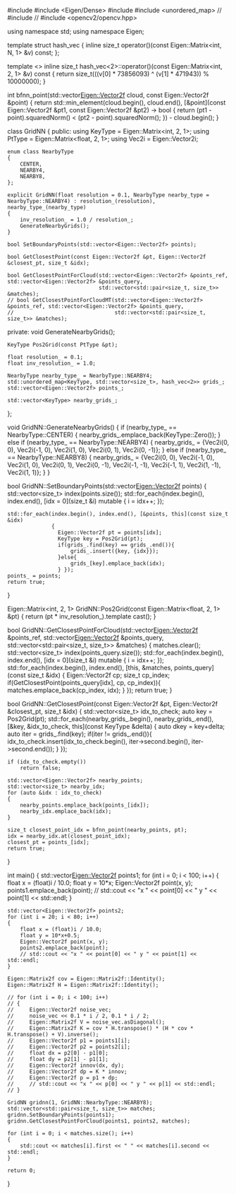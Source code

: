 #include <iostream>
#include <Eigen/Dense>
#include <vector>
#include <unordered_map>
// #include <execution>
// #include <opencv2/opencv.hpp>

using namespace std;
using namespace Eigen;

template <int N>
struct hash_vec
{
    inline size_t operator()(const Eigen::Matrix<int, N, 1> &v) const;
};

template <>
inline size_t hash_vec<2>::operator()(const Eigen::Matrix<int, 2, 1> &v) const
{
    return size_t(((v[0] * 73856093) ^ (v[1] * 471943)) % 10000000);
}

int bfnn_point(std::vector<Eigen::Vector2f> cloud, const Eigen::Vector2f &point)
{
    return std::min_element(cloud.begin(), cloud.end(),
                            [&point](const Eigen::Vector2f &pt1, const Eigen::Vector2f &pt2) -> bool
                            {
                                return (pt1 - point).squaredNorm() <
                                       (pt2 - point).squaredNorm();
                            }) -
           cloud.begin();
}

class GridNN
{
public:
    using KeyType = Eigen::Matrix<int, 2, 1>;
    using PtType = Eigen::Matrix<float, 2, 1>;
    using Vec2i = Eigen::Vector2i;

    enum class NearbyType
    {
        CENTER,
        NEARBY4,
        NEARBY8,
    };

    explicit GridNN(float resolution = 0.1, NearbyType nearby_type = NearbyType::NEARBY4) : resolution_(resolution), nearby_type_(nearby_type)
    {
        inv_resolution_ = 1.0 / resolution_;
        GenerateNearbyGrids();
    }

    bool SetBoundaryPoints(std::vector<Eigen::Vector2f> points);

    bool GetClosestPoint(const Eigen::Vector2f &pt, Eigen::Vector2f &closest_pt, size_t &idx);

    bool GetClosestPointForCloud(std::vector<Eigen::Vector2f> &points_ref, std::vector<Eigen::Vector2f> &points_query,
                                 std::vector<std::pair<size_t, size_t>> &matches);
    // bool GetClosestPointForCloudMT(std::vector<Eigen::Vector2f> &points_ref, std::vector<Eigen::Vector2f> &points_query,
    //                                std::vector<std::pair<size_t, size_t>> &matches);

private:
    void GenerateNearbyGrids();

    KeyType Pos2Grid(const PtType &pt);

    float resolution_ = 0.1;
    float inv_resolution_ = 1.0;

    NearbyType nearby_type_ = NearbyType::NEARBY4;
    std::unordered_map<KeyType, std::vector<size_t>, hash_vec<2>> grids_;
    std::vector<Eigen::Vector2f> points_;

    std::vector<KeyType> nearby_grids_;
};

void GridNN::GenerateNearbyGrids()
{
    if (nearby_type_ == NearbyType::CENTER)
    {
        nearby_grids_.emplace_back(KeyType::Zero());
    }
    else if (nearby_type_ == NearbyType::NEARBY4)
    {
        nearby_grids_ = {Vec2i(0, 0), Vec2i(-1, 0), Vec2i(1, 0), Vec2i(0, 1), Vec2i(0, -1)};
    }
    else if (nearby_type_ == NearbyType::NEARBY8)
    {
        nearby_grids_ = {Vec2i(0, 0), Vec2i(-1, 0), Vec2i(1, 0), Vec2i(0, 1), Vec2i(0, -1),
                         Vec2i(-1, -1), Vec2i(-1, 1), Vec2i(1, -1), Vec2i(1, 1)};
    }
}

bool GridNN::SetBoundaryPoints(std::vector<Eigen::Vector2f> points)
{
    std::vector<size_t> index(points.size());
    std::for_each(index.begin(), index.end(), [idx = 0](size_t &i) mutable
                  { i = idx++; });

    std::for_each(index.begin(), index.end(), [&points, this](const size_t &idx)
                  { 
                    Eigen::Vector2f pt = points[idx];
                    KeyType key = Pos2Grid(pt); 
                    if(grids_.find(key) == grids_.end()){
                        grids_.insert({key, {idx}});
                    }else{
                        grids_[key].emplace_back(idx);
                    } });
    points_ = points;
    return true;
}

Eigen::Matrix<int, 2, 1> GridNN::Pos2Grid(const Eigen::Matrix<float, 2, 1> &pt)
{
    return (pt * inv_resolution_).template cast<int>();
}

bool GridNN::GetClosestPointForCloud(std::vector<Eigen::Vector2f> &points_ref, std::vector<Eigen::Vector2f> &points_query,
                                     std::vector<std::pair<size_t, size_t>> &matches)
{
    matches.clear();
    std::vector<size_t> index(points_query.size());
    std::for_each(index.begin(), index.end(), [idx = 0](size_t &i) mutable
                  { i = idx++; });
    std::for_each(index.begin(), index.end(), [this, &matches, points_query](const size_t &idx)
                  {
        Eigen::Vector2f cp;
        size_t cp_index;
        if(GetClosestPoint(points_query[idx], cp, cp_index)){
            matches.emplace_back(cp_index, idx);
        } });
    return true;
}

bool GridNN::GetClosestPoint(const Eigen::Vector2f &pt, Eigen::Vector2f &closest_pt, size_t &idx)
{
    std::vector<size_t> idx_to_check;
    auto key = Pos2Grid(pt);
    std::for_each(nearby_grids_.begin(), nearby_grids_.end(), [&key, &idx_to_check, this](const KeyType &delta)
                  {
        auto dkey = key+delta;
        auto iter = grids_.find(key);
        if(iter != grids_.end()){
            idx_to_check.insert(idx_to_check.begin(), iter->second.begin(), iter->second.end());
        } });

    if (idx_to_check.empty())
        return false;

    std::vector<Eigen::Vector2f> nearby_points;
    std::vector<size_t> nearby_idx;
    for (auto &idx : idx_to_check)
    {
        nearby_points.emplace_back(points_[idx]);
        nearby_idx.emplace_back(idx);
    }

    size_t closest_point_idx = bfnn_point(nearby_points, pt);
    idx = nearby_idx.at(closest_point_idx);
    closest_pt = points_[idx];
    return true;
}

int main()
{
    std::vector<Eigen::Vector2f> points1;
    for (int i = 0; i < 100; i++)
    {
        float x = (float)i / 10.0;
        float y = 10*x;
        Eigen::Vector2f point(x, y);
        points1.emplace_back(point);
        // std::cout << "x " << point[0] << " y " << point[1] << std::endl;
    }

    std::vector<Eigen::Vector2f> points2;
    for (int i = 20; i < 80; i++)
    {
        float x = (float)i / 10.0;
        float y = 10*x+0.5;
        Eigen::Vector2f point(x, y);
        points2.emplace_back(point);
        // std::cout << "x " << point[0] << " y " << point[1] << std::endl;
    }

    Eigen::Matrix2f cov = Eigen::Matrix2f::Identity();
    Eigen::Matrix2f H = Eigen::Matrix2f::Identity();

    // for (int i = 0; i < 100; i++)
    // {
    //     Eigen::Vector2f noise_vec;
    //     noise_vec << 0.1 * i / 2, 0.1 * i / 2;
    //     Eigen::Matrix2f V = noise_vec.asDiagonal();
    //     Eigen::Matrix2f K = cov * H.transpose() * (H * cov * H.transpose() + V).inverse();
    //     Eigen::Vector2f p1 = points1[i];
    //     Eigen::Vector2f p2 = points2[i];
    //     float dx = p2[0] - p1[0];
    //     float dy = p2[1] - p1[1];
    //     Eigen::Vector2f innov(dx, dy);
    //     Eigen::Vector2f dp = K * innov;
    //     Eigen::Vector2f p = p1 + dp;
    //     // std::cout << "x " << p[0] << " y " << p[1] << std::endl;
    // }

    GridNN gridnn(1, GridNN::NearbyType::NEARBY8);
    std::vector<std::pair<size_t, size_t>> matches;
    gridnn.SetBoundaryPoints(points1);
    gridnn.GetClosestPointForCloud(points1, points2, matches);

    for (int i = 0; i < matches.size(); i++)
    {
        std::cout << matches[i].first << " " << matches[i].second << std::endl;
    }

    return 0;
}
